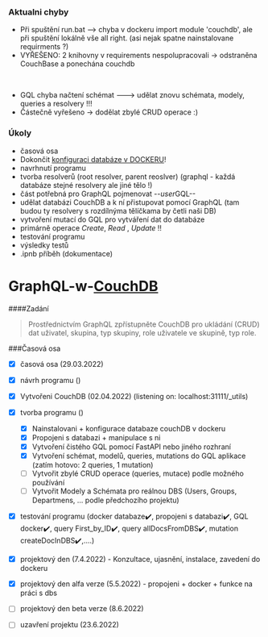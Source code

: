 ### Aktualni chyby
- Při spuštění run.bat --> chyba v dockeru import module 'couchdb', ale při spuštění lokálně vše all right. (asi nejak spatne nainstalovane requirments ?)
- VYŘEŠENO: 2 knihovny v requirements nespolupracovali -> odstraněna CouchBase a ponechána couchdb
<br/>

- GQL chyba načtení schémat ---> udělat znovu schémata, modely, queries a resolvery !!!
- Částečně vyřešeno -> dodělat zbylé CRUD operace :)

### Úkoly

- časová osa
- Dokončit [konfiguraci databáze v DOCKERU](https://docs.couchdb.org/en/3.2.0/setup/single-node.html)! 
- navrhnutí programu
- tvorba resolverů (root resolver, parent reoslver) (graphql - každá databáze stejné resolvery ale jiné tělo !)
- část potřebná pro GraphQL pojmenovat --*user*GQL--
- udělat databázi CouchDB a k ní přistupovat pomocí GraphQL (tam budou ty resolvery s rozdílnýma tělíčkama by četli naši DB)
- vytvoření mutací do GQL pro vytváření dat do databáze
- primárně operace *Create*, *Read* , *Update* !!
- testování programu
- výsledky testů
- .ipnb příběh (dokumentace)

# GraphQL-w-[CouchDB](https://github.com/apache/couchdb)

####Zadání
>Prostřednictvím GraphQL zpřístupněte CouchDB pro ukládání (CRUD) dat uživatel, skupina, typ skupiny, role uživatele ve skupině, typ role.

###Časová osa

- [x] časová osa (29.03.2022)
- [x] návrh programu ()
- [x] Vytvořeni CouchDB (02.04.2022) (listening on: localhost:31111/_utils)
- [x] tvorba programu ()
    - [x] Nainstalovani + konfigurace databaze couchDB v dockeru
    - [x] Propojeni s databazi + manipulace s ni
    - [x] Vytvoření čistého GQL pomocí FastAPI nebo jiného rozhraní
    - [x] Vytvoření schémat, modelů, queries, mutations do GQL aplikace (zatím hotovo: 2 queries, 1 mutation)
    - [ ] Vytvořit zbylé CRUD operace (queries, mutace) podle možného používání
    - [ ] Vytvořit Modely a Schémata pro reálnou DBS (Users, Groups, Departmens, ... podle předchozího projektu)
- [x] testování programu (docker databaze✔️, propojeni s databazi✔️, GQL docker✔️, query First_by_ID✔️, query allDocsFromDBS✔️, mutation createDocInDBS✔️,....)
- [x] projektový den (7.4.2022) - Konzultace, ujasnění, instalace, zavedení do dockeru
- [x] projektový den alfa verze (5.5.2022) - propojeni + docker + funkce na práci s dbs
- [ ] projektový den beta verze (8.6.2022)
- [ ] uzavření projektu (23.6.2022)

